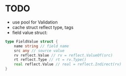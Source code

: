 # TODO

- use pool for Validation
- cache struct reflect type, tags
- field value struct:

```go
type FieldValue struct {
	name string // field name
	src any // source value
	rv reflect.Value // rv = reflect.ValueOf(src)
	rt reflect.Type // rt = rv.Type()
	real reflect.Value // real = reflect.Indirect(rv)
}

```